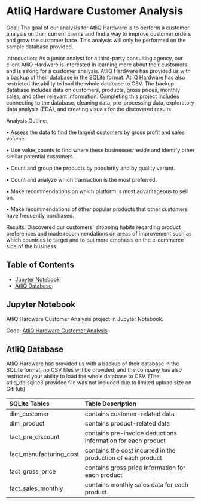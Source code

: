 # AtliQ Hardware Customer Analysis

Goal: The goal of our analysis for AtliQ Hardware is to perform a customer analysis on their current clients and find a way to improve customer orders and grow the customer base. This analysis will only be performed on the sample database provided.

Introduction: As a junior analyst for a third-party consulting agency, our client AtliQ Hardware is interested in learning more about their customers and is asking for a customer analysis. AtliQ Hardware has provided us with a backup of their database in the SQLite format. AtliQ Hardware has also restricted the ability to load the whole database to CSV. The backup database includes data on customers, products, gross prices, monthly sales, and other relevant information. Completing this project includes connecting to the database, cleaning data, pre-processing data, exploratory data analysis (EDA), and creating visuals for the discovered results.

Analysis Outline: 

• Assess the data to find the largest customers by gross profit and sales volume.

• Use value_counts to find where these businesses reside and identify other similar potential customers.

• Count and group the products by popularity and by quality variant.

• Count and analyze which transaction is the most preferred.

• Make recommendations on which platform is most advantageous to sell on.

• Make recommendations of other popular products that other customers have frequently purchased.

Results: Discovered our customers' shopping habits regarding product preferences and made recommendations on areas of improvement such as which countries to target and to put more emphasis on the e-commerce side of the business. 

## Table of Contents
- [Jupyter Notebook](#jupyter-notebook)
- [AtliQ Database](#atliq-database)

<a name="headers"/>


## Jupyter Notebook
AtliQ Hardware Customer Analysis project in Jupyter Notebook.

Code: [AtliQ Hardware Customer Analysis](https://github.com/jasondo-da/tripleten_project_portfolio/blob/main/Sprint%2012%20-%20AtliQ/atliq_customer_analysis.ipynb)


## AtliQ Database
AtliQ Hardware has provided us with a backup of their database in the SQLite format, no CSV files will be provided, and the company has also restricted your ability to load the whole database to CSV. (The atliq_db.sqlite3 provided file was not included due to limited upload size on GitHub)

| SQLite Tables | Table Description |
| :------------- | :------------ |
| dim_customer | contains customer-related data |
| dim_product | contains product-related data |
| fact_pre_discount | contains pre-invoice deductions information for each product |
| fact_manufacturing_cost | contains the cost incurred in the production of each product |
| fact_gross_price | contains gross price information for each product |
| fact_sales_monthly | contains monthly sales data for each product. |
